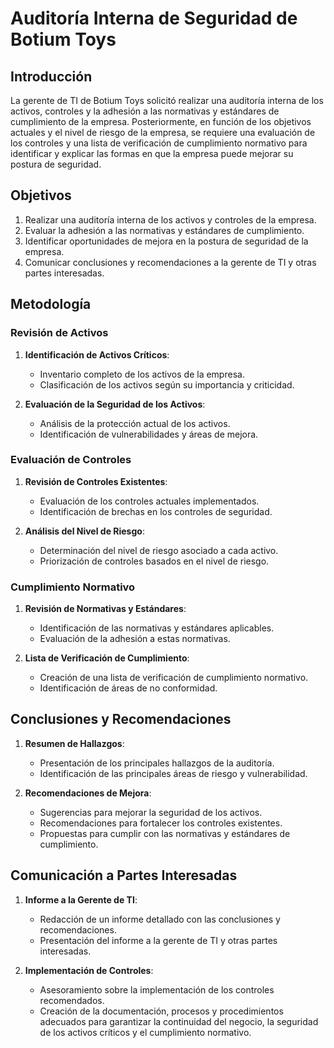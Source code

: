 # Auditoría Interna de Seguridad de Botium Toys

## Introducción

La gerente de TI de Botium Toys solicitó realizar una auditoría interna de los activos, controles y la adhesión a las normativas y estándares de cumplimiento de la empresa. Posteriormente, en función de los objetivos actuales y el nivel de riesgo de la empresa, se requiere una evaluación de los controles y una lista de verificación de cumplimiento normativo para identificar y explicar las formas en que la empresa puede mejorar su postura de seguridad.

## Objetivos

1. Realizar una auditoría interna de los activos y controles de la empresa.
2. Evaluar la adhesión a las normativas y estándares de cumplimiento.
3. Identificar oportunidades de mejora en la postura de seguridad de la empresa.
4. Comunicar conclusiones y recomendaciones a la gerente de TI y otras partes interesadas.

## Metodología

### Revisión de Activos

1. **Identificación de Activos Críticos**:
    - Inventario completo de los activos de la empresa.
    - Clasificación de los activos según su importancia y criticidad.

2. **Evaluación de la Seguridad de los Activos**:
    - Análisis de la protección actual de los activos.
    - Identificación de vulnerabilidades y áreas de mejora.

### Evaluación de Controles

1. **Revisión de Controles Existentes**:
    - Evaluación de los controles actuales implementados.
    - Identificación de brechas en los controles de seguridad.

2. **Análisis del Nivel de Riesgo**:
    - Determinación del nivel de riesgo asociado a cada activo.
    - Priorización de controles basados en el nivel de riesgo.

### Cumplimiento Normativo

1. **Revisión de Normativas y Estándares**:
    - Identificación de las normativas y estándares aplicables.
    - Evaluación de la adhesión a estas normativas.

2. **Lista de Verificación de Cumplimiento**:
    - Creación de una lista de verificación de cumplimiento normativo.
    - Identificación de áreas de no conformidad.

## Conclusiones y Recomendaciones

1. **Resumen de Hallazgos**:
    - Presentación de los principales hallazgos de la auditoría.
    - Identificación de las principales áreas de riesgo y vulnerabilidad.

2. **Recomendaciones de Mejora**:
    - Sugerencias para mejorar la seguridad de los activos.
    - Recomendaciones para fortalecer los controles existentes.
    - Propuestas para cumplir con las normativas y estándares de cumplimiento.

## Comunicación a Partes Interesadas

1. **Informe a la Gerente de TI**:
    - Redacción de un informe detallado con las conclusiones y recomendaciones.
    - Presentación del informe a la gerente de TI y otras partes interesadas.

2. **Implementación de Controles**:
    - Asesoramiento sobre la implementación de los controles recomendados.
    - Creación de la documentación, procesos y procedimientos adecuados para garantizar la continuidad del negocio, la seguridad de los activos críticos y el cumplimiento normativo.
